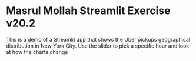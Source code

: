# Masrul Mollah Streamlit Exercise v20.2

This is a demo of a Streamlit app that shows the Uber pickups
geographical distribution in New York City. Use the slider
to pick a specific hour and look at how the charts change
